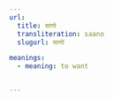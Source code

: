 ```yaml
---
url:
  title: साणो
  transliteration: saano
  slugurl: साणो

meanings:
  - meaning: to want


---
```


